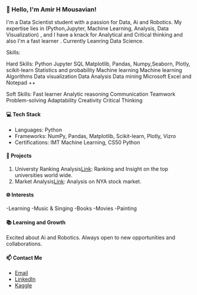 ### 👋 Hello, I'm Amir H Mousavian!

I'm a Data Scientist student with a passion for Data, Ai and Robotics. My expertise lies in (Python,Jupyter, Machine Learning, Analysis, Data Visualization) , and I have a knack for Analytical and Critical thinking and also I'm a fast learner . Currently Leanring Data Science.

Skills:

  Hard Skills:
    Python
    Jupyter
    SQL
    Matplotlib, Pandas, Numpy,Seaborn, Plotly, scikit-learn
    Statistics and probability
    Machine learning
    Machine learning Algorithms
    Data visualization
    Data Analysis
    Data mining
    Microsoft Excel and Notepad ++
    
  Soft Skills:
  Fast learner
  Analytic reasoning
  Communication
  Teamwork
  Problem-solving
  Adaptability
  Creativity
  Critical Thinking

#### 💻 Tech Stack
- Languages: Python
- Frameworks: NumPy, Pandas, Matplotlib, Scikit-learn, Plotly, Vizro
- Certifications: IMT Machine Learning, CS50 Python

#### 🌟 Projects
1. Universty Ranking Analysis[Link](https://github.com/4amirhm/university-ranking): Ranking and Insight on the top universities world wide.
2. Market Analysis[Link](https://github.com/4amirhm/Market_Analysis): Analysis on NYA stock market.

#### 🌐 Interests
-Learning
-Music & Singing
-Books
-Movies
-Painting

#### 📚 Learning and Growth
Excited about Ai and Robotics. Always open to new opportunities and collaborations.

#### 📫 Contact Me
- [Email](4AMIRHM@gmail.com)
- [LinkedIn](https://www.linkedin.com/in/4amirhm)
- [Kaggle](https://www.kaggle.com/amirhoseinmousavian)

<!---
4amirhm/4amirhm is a ✨ special ✨ repository because its `README.md` (this file) appears on your GitHub profile.
You can click the Preview link to take a look at your changes.
--->
